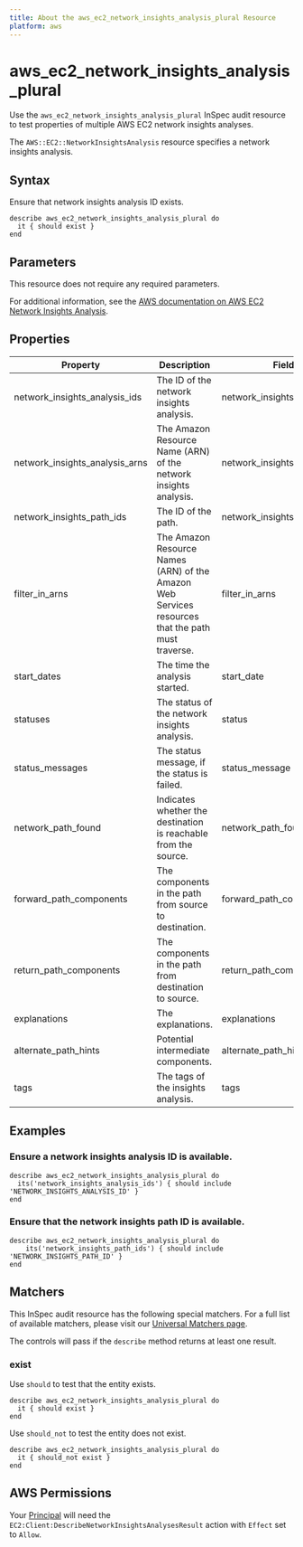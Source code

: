 ```yaml
---
title: About the aws_ec2_network_insights_analysis_plural Resource
platform: aws
---
```


# aws_ec2_network_insights_analysis_plural

Use the `aws_ec2_network_insights_analysis_plural` InSpec audit resource to test properties of multiple AWS EC2 network insights analyses.

The `AWS::EC2::NetworkInsightsAnalysis` resource specifies a network insights analysis.

## Syntax

Ensure that network insights analysis ID exists.

    describe aws_ec2_network_insights_analysis_plural do
      it { should exist }
    end

## Parameters

This resource does not require any required parameters.

For additional information, see the [AWS documentation on AWS EC2 Network Insights Analysis](https://docs.aws.amazon.com/AWSCloudFormation/latest/UserGuide/aws-resource-ec2-networkinsightsanalysis.html).

## Properties

| Property | Description | Fields |
| --- | --- | --- |
| network_insights_analysis_ids | The ID of the network insights analysis. | network_insights_analysis_id |
| network_insights_analysis_arns | The Amazon Resource Name (ARN) of the network insights analysis. | network_insights_analysis_arn |
| network_insights_path_ids | The ID of the path. | network_insights_path_id |
| filter_in_arns | The Amazon Resource Names (ARN) of the Amazon Web Services resources that the path must traverse. | filter_in_arns |
| start_dates | The time the analysis started. | start_date |
| statuses | The status of the network insights analysis. | status |
| status_messages | The status message, if the status is failed. | status_message |
| network_path_found | Indicates whether the destination is reachable from the source. | network_path_found |
| forward_path_components | The components in the path from source to destination. | forward_path_components |
| return_path_components | The components in the path from destination to source. | return_path_components |
| explanations | The explanations. | explanations |
| alternate_path_hints | Potential intermediate components. | alternate_path_hints |
| tags | The tags of the insights analysis. | tags |

## Examples

### Ensure a network insights analysis ID is available.

    describe aws_ec2_network_insights_analysis_plural do
      its('network_insights_analysis_ids') { should include 'NETWORK_INSIGHTS_ANALYSIS_ID' }
    end

### Ensure that the network insights path ID is available.

    describe aws_ec2_network_insights_analysis_plural do
        its('network_insights_path_ids') { should include 'NETWORK_INSIGHTS_PATH_ID' }
    end

## Matchers

This InSpec audit resource has the following special matchers. For a full list of available matchers, please visit our [Universal Matchers page](https://www.inspec.io/docs/reference/matchers/).

The controls will pass if the `describe` method returns at least one result.

### exist

Use `should` to test that the entity exists.

    describe aws_ec2_network_insights_analysis_plural do
      it { should exist }
    end

Use `should_not` to test the entity does not exist.

    describe aws_ec2_network_insights_analysis_plural do
      it { should_not exist }
    end

## AWS Permissions

Your [Principal](https://docs.aws.amazon.com/IAM/latest/UserGuide/intro-structure.html#intro-structure-principal) will need the `EC2:Client:DescribeNetworkInsightsAnalysesResult` action with `Effect` set to `Allow`.
